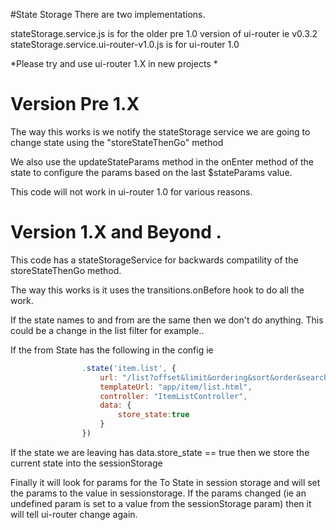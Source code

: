 #State Storage
There are two implementations.

stateStorage.service.js is for the older pre 1.0 version of ui-router ie v0.3.2
stateStorage.service.ui-router-v1.0.js is for ui-router 1.0

*Please try and use ui-router 1.X in new projects *

# Version Pre 1.X
The way this works is we notify the stateStorage service we are going to change state using the "storeStateThenGo" method

We also use the updateStateParams method in the onEnter method of the state to configure the params based on the last $stateParams value.

This code will not work in ui-router 1.0 for various reasons.

# Version 1.X and Beyond    .

This code has a stateStorageService for backwards compatility of the storeStateThenGo method.

The way this works is it uses the transitions.onBefore hook to do all the work.

If the state names to and from are the same then we don't do anything. This could be a change in the list filter for example..

If the from State has the following in the config ie
```javascript
                .state('item.list', {
                    url: "/list?offset&limit&ordering&sort&order&searchField&filter&q",
                    templateUrl: "app/item/list.html",
                    controller: "ItemListController",
                    data: {
                        store_state:true
                    }
                })
```

If the state we are leaving has data.store_state == true then we store the current state into the sessionStorage

Finally it will look for params for the To State in session storage and will set the params to the value in sessionstorage. If the params changed (ie an undefined param is set to a value from the sessionStorage param) then it will tell ui-router change again.

